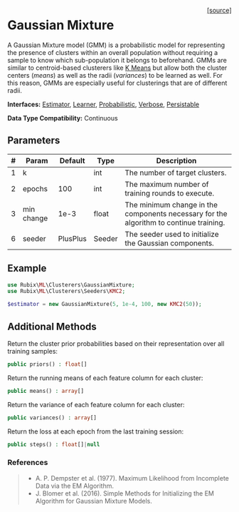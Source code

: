 <span style="float:right;"><a href="https://github.com/RubixML/RubixML/blob/master/src/Clusterers/GaussianMixture.php">[source]</a></span>

# Gaussian Mixture
A Gaussian Mixture model (GMM) is a probabilistic model for representing the presence of clusters within an overall population without requiring a sample to know which sub-population it belongs to beforehand. GMMs are similar to centroid-based clusterers like [K Means](k-means.md) but allow both the cluster centers (*means*) as well as the radii (*variances*) to be learned as well. For this reason, GMMs are especially useful for clusterings that are of different radii.

**Interfaces:** [Estimator](../estimator.md), [Learner](../learner.md), [Probabilistic](../probabilistic.md), [Verbose](../verbose.md), [Persistable](../persistable.md)

**Data Type Compatibility:** Continuous

## Parameters
| # | Param | Default | Type | Description |
|---|---|---|---|---|
| 1 | k | | int | The number of target clusters. |
| 2 | epochs | 100 | int | The maximum number of training rounds to execute. |
| 3 | min change | 1e-3 | float | The minimum change in the components necessary for the algorithm to continue training. |
| 6 | seeder | PlusPlus | Seeder | The seeder used to initialize the Gaussian components. |

## Example
```php
use Rubix\ML\Clusterers\GaussianMixture;
use Rubix\ML\Clusterers\Seeders\KMC2;

$estimator = new GaussianMixture(5, 1e-4, 100, new KMC2(50));
```

## Additional Methods
Return the cluster prior probabilities based on their representation over all training samples:
```php
public priors() : float[]
```

Return the running means of each feature column for each cluster:
```php
public means() : array[]
```

Return the variance of each feature column for each cluster:
```php
public variances() : array[]
```

Return the loss at each epoch from the last training session:
```php
public steps() : float[]|null
```

### References
>- A. P. Dempster et al. (1977). Maximum Likelihood from Incomplete Data via the EM Algorithm.
>- J. Blomer et al. (2016). Simple Methods for Initializing the EM Algorithm for Gaussian Mixture Models.